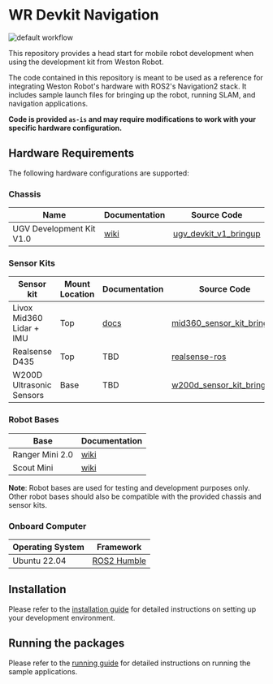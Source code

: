 # WR Devkit Navigation

![default workflow](https://github.com/westonrobot/wr_devkit_navigation/actions/workflows/default.yml/badge.svg?branch=main)

This repository provides a head start for mobile robot development when using the development kit from Weston Robot. 

The code contained in this repository is meant to be used as a reference for integrating Weston Robot's hardware with ROS2's Navigation2 stack. It includes sample launch files for bringing up the robot, running SLAM, and navigation applications.

**Code is provided `as-is` and may require modifications to work with your specific hardware configuration.**

## Hardware Requirements
The following hardware configurations are supported:

### Chassis
| Name                     | Documentation                                                       | Source Code                                                        |
| ------------------------ | ------------------------------------------------------------------- | ------------------------------------------------------------------ |
| UGV Development Kit V1.0 | [wiki](https://docs.westonrobot.net/wr_dev_kit/ugv_dev_kit_v1.html) | [ugv_devkit_v1_bringup](./src/kits/chassis/ugv_devkit_v1_bringup/) |

### Sensor Kits
| Sensor kit               | Mount Location | Documentation                                                                                                                             | Source Code                                                            |
| ------------------------ | -------------- | ----------------------------------------------------------------------------------------------------------------------------------------- | ---------------------------------------------------------------------- |
| Livox Mid360 Lidar + IMU | Top            | [docs](https://docs.westonrobot.com/wr_dev_kit/ugv_dev_kit_v1/ugv_devkit_mid360_extension.html#ref-ugv-devkit-livox-mid360-imu-extension) | [mid360_sensor_kit_bringup](./src/kits/top/mid360_sensor_kit_bringup/) |
| Realsense D435           | Top            | TBD                                                                                                                                       | [realsense-ros](https://github.com/IntelRealSense/realsense-ros.git)   |
| W200D Ultrasonic Sensors | Base           | TBD                                                                                                                                       | [w200d_sensor_kit_bringup](./src/kits/base/w200d_sensor_kit_bringup/)  |

### Robot Bases
| Base            | Documentation                                                                      |
| --------------- | ---------------------------------------------------------------------------------- |
| Ranger Mini 2.0 | [wiki](https://docs.westonrobot.com/robot_user_guide/agilex/ranger_mini_v2.0.html) |
| Scout Mini      | [wiki](https://docs.westonrobot.com/robot_user_guide/agilex/scout_mini.html)       |

**Note**: Robot bases are used for testing and development purposes only. Other robot bases should also be compatible with the provided chassis and sensor kits.

### Onboard Computer
| Operating System | Framework                                                                              |
| ---------------- | -------------------------------------------------------------------------------------- |
| Ubuntu 22.04     | [ROS2 Humble](https://docs.ros.org/en/humble/Installation/Ubuntu-Install-Debians.html) |

## Installation
Please refer to the [installation guide](/docs/INSTALLATION.md) for detailed instructions on setting up your development environment.

## Running the packages
Please refer to the [running guide](/docs/RUN.md) for detailed instructions on running the sample applications.
